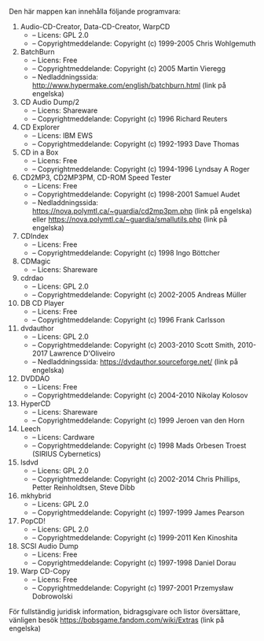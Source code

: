 ﻿Den här mappen kan innehålla följande programvara:

1. Audio-CD-Creator, Data-CD-Creator, WarpCD
   - – Licens: GPL 2.0
   - – Copyrightmeddelande: Copyright (c) 1999-2005 Chris Wohlgemuth
2. BatchBurn
   - – Licens: Free
   - – Copyrightmeddelande: Copyright (c) 2005 Martin Vieregg
   - – Nedladdningssida: http://www.hypermake.com/english/batchburn.html (link på engelska)
3. CD Audio Dump/2
   - – Licens: Shareware
   - – Copyrightmeddelande: Copyright (c) 1996 Richard Reuters
4. CD Explorer
   - – Licens: IBM EWS
   - – Copyrightmeddelande: Copyright (c) 1992-1993 Dave Thomas
5. CD in a Box
   - – Licens: Free
   - – Copyrightmeddelande: Copyright (c) 1994-1996 Lyndsay A Roger
6. CD2MP3, CD2MP3PM, CD-ROM Speed Tester
   - – Licens: Free
   - – Copyrightmeddelande: Copyright (c) 1998-2001 Samuel Audet
   - – Nedladdningssida: https://nova.polymtl.ca/~guardia/cd2mp3pm.php (link på engelska) eller https://nova.polymtl.ca/~guardia/smallutils.php (link på engelska)
7. CDIndex
   - – Licens: Free
   - – Copyrightmeddelande: Copyright (c) 1998 Ingo Böttcher
8. CDMagic
   - – Licens: Shareware
9. cdrdao
   - – Licens: GPL 2.0
   - – Copyrightmeddelande: Copyright (c) 2002-2005 Andreas Müller
10. DB CD Player
    - – Licens: Free
    - – Copyrightmeddelande: Copyright (c) 1996 Frank Carlsson
11. dvdauthor
    - – Licens: GPL 2.0
    - – Copyrightmeddelande: Copyright (c) 2003-2010 Scott Smith, 2010-2017 Lawrence D'Oliveiro
    - – Nedladdningssida: https://dvdauthor.sourceforge.net/ (link på engelska)
12. DVDDAO
    - – Licens: Free
    - – Copyrightmeddelande: Copyright (c) 2004-2010 Nikolay Kolosov
13. HyperCD
    - – Licens: Shareware
    - – Copyrightmeddelande: Copyright (c) 1999 Jeroen van den Horn
14. Leech
    - – Licens: Cardware
    - – Copyrightmeddelande: Copyright (c) 1998 Mads Orbesen Troest (SIRIUS Cybernetics)
15. lsdvd
    - – Licens: GPL 2.0
    - – Copyrightmeddelande: Copyright (c) 2002-2014 Chris Phillips, Petter Reinholdtsen, Steve Dibb
16. mkhybrid 
    - – Licens: GPL 2.0
    - – Copyrightmeddelande: Copyright (c) 1997-1999 James Pearson
17. PopCD!
    - – Licens: GPL 2.0
    - – Copyrightmeddelande: Copyright (c) 1999-2011 Ken Kinoshita
18. SCSI Audio Dump
    - – Licens: Free
    - – Copyrightmeddelande: Copyright (c) 1997-1998 Daniel Dorau
19. Warp CD-Copy
    - – Licens: Free
    - – Copyrightmeddelande: Copyright (c) 1997-2001 Przemysław Dobrowolski

För fullständig juridisk information, bidragsgivare och listor översättare, vänligen besök https://bobsgame.fandom.com/wiki/Extras (link på engelska)
